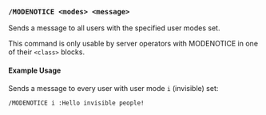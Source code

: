 <!-- This file contains a page fragment. Any changes will affect all pages that include it. -->

### `/MODENOTICE <modes> <message>`

Sends a message to all users with the specified user modes set.

This command is only usable by server operators with MODENOTICE in one of their `<class>` blocks.

#### Example Usage

Sends a message to every user with user mode `i` (invisible) set:

```plaintext
/MODENOTICE i :Hello invisible people!
```
